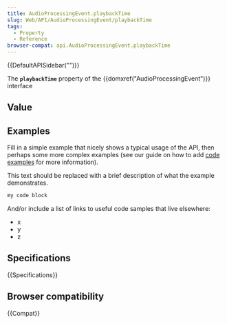```yaml
---
title: AudioProcessingEvent.playbackTime
slug: Web/API/AudioProcessingEvent/playbackTime
tags:
  - Property
  - Reference
browser-compat: api.AudioProcessingEvent.playbackTime
---
```

{{DefaultAPISidebar("")}}

The **`playbackTime`** property of the {{domxref("AudioProcessingEvent")}} interface 

## Value



## Examples

Fill in a simple example that nicely shows a typical usage of the API, then perhaps some more complex examples (see our guide on how to add [code examples](/en-US/docs/MDN/Contribute/Structures/Code_examples) for more information).

This text should be replaced with a brief description of what the example demonstrates.

```js
my code block
```

And/or include a list of links to useful code samples that live elsewhere:

*   x
*   y
*   z

## Specifications

{{Specifications}}

## Browser compatibility

{{Compat}}


